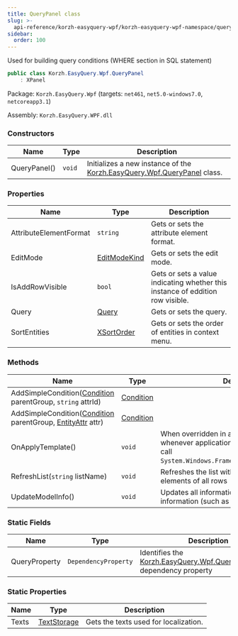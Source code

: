 ```yaml
---
title: QueryPanel class
slug: >-
  api-reference/korzh-easyquery-wpf/korzh-easyquery-wpf-namespace/querypanel-class
sidebar:
  order: 100
---
```


Used for building query conditions (WHERE section in SQL statement)
```csharp
public class Korzh.EasyQuery.Wpf.QueryPanel
    : XPanel

```
Package: `Korzh.EasyQuery.Wpf` (targets: `net461`, `net5.0-windows7.0`, `netcoreapp3.1`)

Assembly: `Korzh.EasyQuery.WPF.dll`

### Constructors

| Name | Type | Description | 
| --- | --- | --- | 
| QueryPanel() | `void` | Initializes a new instance of the [Korzh.EasyQuery.Wpf.QueryPanel](///////////////easyquery/docs/api-reference/korzh-easyquery-wpf/korzh-easyquery-wpf-namespace/querypanel-class) class. | 


### Properties

| Name | Type | Description | 
| --- | --- | --- | 
| AttributeElementFormat | `string` | Gets or sets the attribute element format. | 
| EditMode | [EditModeKind](///////////////easyquery/docs/api-reference/korzh-easyquery-wpf/korzh-easyquery-wpf-namespace/editmodekind-enum) | Gets or sets the edit mode. | 
| IsAddRowVisible | `bool` | Gets or sets a value indicating whether this instance of eddition row visible. | 
| Query | [Query](///////////////easyquery/docs/api-reference/korzh-easyquery/korzh-easyquery-namespace/query-class) | Gets or sets the query. | 
| SortEntities | [XSortOrder](///////////////easyquery/docs/api-reference/korzh-easyquery-wpf/korzh-easyquery-wpf-namespace/xsortorder-enum) | Gets or sets the order of entities in context menu. | 


### Methods

| Name | Type | Description | 
| --- | --- | --- | 
| AddSimpleCondition([Condition](///////////////easyquery/docs/api-reference/korzh-easyquery/korzh-easyquery-namespace/condition-class) parentGroup, `string` attrId) | [Condition](///////////////easyquery/docs/api-reference/korzh-easyquery/korzh-easyquery-namespace/condition-class) |  | 
| AddSimpleCondition([Condition](///////////////easyquery/docs/api-reference/korzh-easyquery/korzh-easyquery-namespace/condition-class) parentGroup, [EntityAttr](///////////////easyquery/docs/api-reference/korzh-easyquery/korzh-easyquery-namespace/entityattr-class) attr) | [Condition](///////////////easyquery/docs/api-reference/korzh-easyquery/korzh-easyquery-namespace/condition-class) |  | 
| OnApplyTemplate() | `void` | When overridden in a derived class, is invoked whenever application code or internal processes call `System.Windows.FrameworkElement.ApplyTemplate`. | 
| RefreshList(`string` listName) | `void` | Refreshes the list with specified name in all elements of all rows | 
| UpdateModelInfo() | `void` | Updates all information based on data model information (such as list of entities). | 


### Static Fields

| Name | Type | Description | 
| --- | --- | --- | 
| QueryProperty | `DependencyProperty` | Identifies the [Korzh.EasyQuery.Wpf.QueryPanel.Query](///////////////easyquery/docs/api-reference/korzh-easyquery-wpf/korzh-easyquery-wpf-namespace/querypanel-class) dependency property | 


### Static Properties

| Name | Type | Description | 
| --- | --- | --- | 
| Texts | [TextStorage](///////////////easyquery/docs/api-reference/korzh-easyquery/korzh-utils-namespace/textstorage-class) | Gets the texts used for localization. |
